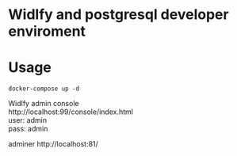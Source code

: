# Widlfy and postgresql developer enviroment

# Usage

```
docker-compose up -d
```
Widlfy admin console<br/>
http://localhost:99/console/index.html<br/>
user: admin<br/>
pass: admin<br/>

adminer
http://localhost:81/<br/>

